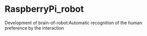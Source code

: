 # RaspberryPi_robot
Development of brain-of-robot:Automatic recognition of the human preference by the interaction
